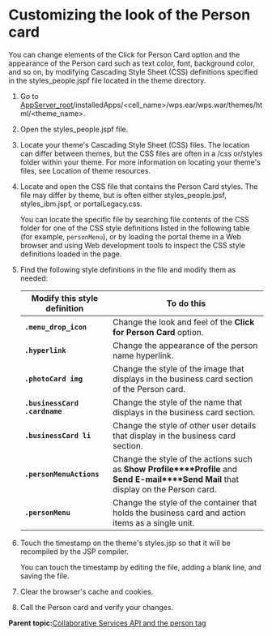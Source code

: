 # Customizing the look of the Person card 

You can change elements of the Click for Person Card option and the appearance of the Person card such as text color, font, background color, and so on, by modifying Cascading Style Sheet \(CSS\) definitions specified in the styles\_people.jspf file located in the theme directory.

1.  Go to [AppServer\_root](../reference/wpsdirstr.md#was_root)/installedApps/<cell\_name\>/wps.ear/wps.war/themes/html/<theme\_name\>.

2.  Open the styles\_people.jspf file.

3.  Locate your theme's Cascading Style Sheet \(CSS\) files. The location can differ between themes, but the CSS files are often in a /css or/styles folder within your theme. For more information on locating your theme's files, see Location of theme resources.

4.  Locate and open the CSS file that contains the Person Card styles. The file may differ by theme, but is often either styles\_people.jpsf, styles\_ibm.jspf, or portalLegacy.css.

    You can locate the specific file by searching file contents of the CSS folder for one of the CSS style definitions listed in the following table \(for example, `personMenu`\), or by loading the portal theme in a Web browser and using Web development tools to inspect the CSS style definitions loaded in the page.

5.  Find the following style definitions in the file and modify them as needed:

    |Modify this style definition|To do this|
    |----------------------------|----------|
    |**`.menu_drop_icon`**|Change the look and feel of the **Click for Person Card** option.|
    |**`.hyperlink`**|Change the appearance of the person name hyperlink.|
    |**`.photoCard img`**|Change the style of the image that displays in the business card section of the Person card.|
    |**`.businessCard .cardname`**|Change the style of the name that displays in the business card section.|
    |**`.businessCard li`**|Change the style of other user details that display in the business card section.|
    |**`.personMenuActions`**|Change the style of the actions such as **Show Profile****Profile** and **Send E-mail****Send Mail** that display on the Person card.|
    |**`.personMenu`**|Change the style of the container that holds the business card and action items as a single unit.|

6.  Touch the timestamp on the theme's styles.jsp so that it will be recompiled by the JSP compiler.

    You can touch the timestamp by editing the file, adding a blank line, and saving the file.

7.  Clear the browser's cache and cookies.

8.  Call the Person card and verify your changes.


**Parent topic:**[Collaborative Services API and the person tag ](../collab/i_coll_r_cs_api.md)

